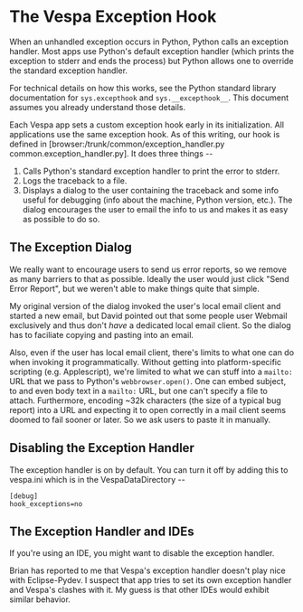 # The Vespa Exception Hook
When an unhandled exception occurs in Python, Python calls an exception 
handler. Most apps use Python's default exception handler (which prints
the exception to stderr and ends the process) but Python allows one to
override the standard exception handler. 

For technical details on how this works, see the Python standard library
documentation for `sys.excepthook` and `sys.__excepthook__`. This document
assumes you already understand those details.

Each Vespa app sets a custom exception hook early in its initialization.
All applications use the same exception hook. As of this writing, our hook is
defined 
in [browser:/trunk/common/exception_handler.py common.exception_handler.py].
It does three things --

1. Calls Python's standard exception handler to print the error to stderr.
1. Logs the traceback to a file.
1. Displays a dialog to the user containing the traceback and some info
 useful for debugging (info about the machine, Python version, etc.). The
 dialog encourages the user to email the info to us and makes it as easy 
 as possible to do so.
 
## The Exception Dialog
We really want to encourage users to send us error reports, so we remove
as many barriers to that as possible. Ideally the user would just click
"Send Error Report", but we weren't able to make things quite that simple.

My original version of the dialog invoked the user's local email client and
started a new email, but David pointed out that some people user Webmail
exclusively and thus don't _have_ a dedicated local email client. So the
dialog has to faciliate copying and pasting into an email.

Also, even if the user has local email client, there's limits to what one 
can do when invoking it programmatically. Without getting into 
platform-specific scripting (e.g. Applescript), we're limited to what we can
stuff into a `mailto:` URL that we pass to Python's `webbrowser.open()`.
One can embed subject, to and even body text in a `mailto:` URL, but one 
can't specify a file to attach. Furthermore, encoding ~32k characters
(the size of a typical bug report) into a URL and expecting it to open 
correctly in a mail client seems doomed to fail sooner or later. So we
ask users to paste it in manually.


## Disabling the Exception Handler
The exception handler is on by default. You can turn it off 
by adding this to vespa.ini which is in the VespaDataDirectory --

```
[debug]
hook_exceptions=no
```


## The Exception Handler and IDEs
If you're using an IDE, you might want to disable the exception handler.

Brian has reported to me that Vespa's exception handler doesn't play nice 
with Eclipse-Pydev. I suspect that app tries to set its own exception 
handler and Vespa's clashes with it. My guess is that other IDEs would 
exhibit similar behavior. 

